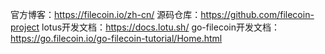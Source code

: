 官方博客：https://filecoin.io/zh-cn/
源码仓库：https://github.com/filecoin-project
lotus开发文档：https://docs.lotu.sh/
go-filecoin开发文档：https://go.filecoin.io/go-filecoin-tutorial/Home.html
